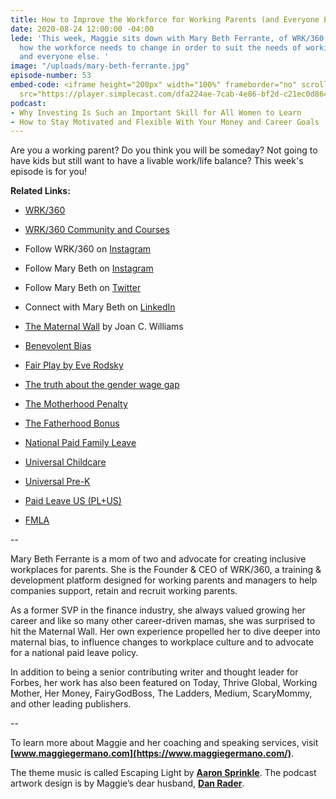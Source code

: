 ```yaml
---
title: How to Improve the Workforce for Working Parents (and Everyone Else, too)
date: 2020-08-24 12:00:00 -04:00
lede: 'This week, Maggie sits down with Mary Beth Ferrante, of WRK/360, to talk about
  how the workforce needs to change in order to suit the needs of working parents...
  and everyone else. '
image: "/uploads/mary-beth-ferrante.jpg"
episode-number: 53
embed-code: <iframe height="200px" width="100%" frameborder="no" scrolling="no" seamless
  src="https://player.simplecast.com/dfa224ae-7cab-4e86-bf2d-c21ec0d864fc?dark=false"></iframe>
podcast:
- Why Investing Is Such an Important Skill for All Women to Learn
- How to Stay Motivated and Flexible With Your Money and Career Goals
---
```


Are you a working parent? Do you think you will be someday? Not going to have kids but still want to have a livable work/life balance? This week's episode is for you!

**Related Links:**

* [WRK/360](https://wrk360.com/)

* [WRK/360 Community and Courses](https://wrk360.com/wrk-360-training-programs/)

* Follow WRK/360 on [Instagram](http://www.instagram.com/wrk360official)

* Follow Mary Beth on [Instagram](http://www.instagram.com/mb_ferrante)

* Follow Mary Beth on [Twitter](http://twitter.com/Marybeth_Wrk360)

* Connect with Mary Beth on [LinkedIn](https://www.linkedin.com/in/mbferrante/)

* [The Maternal Wall](https://hbr.org/2004/10/the-maternal-wall) by Joan C. Williams

* [Benevolent Bias](https://www.linkedin.com/pulse/benevolence-bias-you-being-cruel-kind-elanor-bond/)

* [Fair Play by Eve Rodsky](https://www.fairplaylife.com/about-the-book)

* [The truth about the gender wage gap](https://www.vox.com/2017/9/8/16268362/gender-wage-gap-explained)

* [The Motherhood Penalty](https://www.forbes.com/sites/shelleyzalis/2019/02/22/the-motherhood-penalty-why-were-losing-our-best-talent-to-caregiving/#9db914846e5c)

* [The Fatherhood Bonus](https://www.bbc.com/news/business-36126584)

* [National Paid Family Leave](https://www.newamerica.org/in-depth/care-report/policy-recommendation-paid-family-leave/)

* [Universal Childcare](https://www.elle.com/culture/career-politics/a27496656/3-women-on-what-its-actually-like-to-have-universal-childcare/)

* [Universal Pre-K](https://www.newamerica.org/in-depth/care-report/policy-recommendations-universal-pre-k/)

* [Paid Leave US (PL\+US)](https://paidleave.us/)

* [FMLA](https://www.dol.gov/agencies/whd/fmla)

--

Mary Beth Ferrante is a mom of two and advocate for creating inclusive workplaces for parents. She is the Founder & CEO of WRK/360, a training & development platform designed for working parents and managers to help companies support, retain and recruit working parents.

As a former SVP in the finance industry, she always valued growing her career and like so many other career-driven mamas, she was surprised to hit the Maternal Wall. Her own experience propelled her to dive deeper into maternal bias, to influence changes to workplace culture and to advocate for a national paid leave policy.

In addition to being a senior contributing writer and thought leader for Forbes, her work has also been featured on Today, Thrive Global, Working Mother, Her Money, FairyGodBoss, The Ladders, Medium, ScaryMommy, and other leading publishers.

--

To learn more about Maggie and her coaching and speaking services, visit **[www.maggiegermano.com](https://www.maggiegermano.com/)**.

The theme music is called Escaping Light by **[Aaron Sprinkle](http://aaronsprinklemusic.com/)**. The podcast artwork design is by Maggie’s dear husband, **[Dan Rader](https://danrdesign.com/)**.